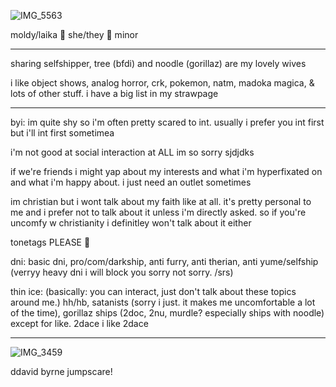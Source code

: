 ![IMG_5563](https://github.com/user-attachments/assets/e196e67c-bff1-447f-a25f-36f913f32735)

moldy/laika 🌸 she/they 🌸 minor

---------------------------------------

sharing selfshipper, tree (bfdi) and noodle (gorillaz) are my lovely wives 

i like object shows, analog horror, crk, pokemon, natm, madoka magica, & lots of other stuff. i have a big list in my strawpage

---------------------------------------

byi: im quite shy so i'm often pretty scared to int. usually i prefer you int first but i'll int first sometimea

i'm not good at social interaction at ALL im so sorry sjdjdks 

if we're friends i might yap about my interests and what i'm hyperfixated on and what i'm happy about. i just need an outlet sometimes

im christian but i wont talk about my faith like at all. it's pretty personal to me and i prefer not to talk about it unless i'm directly asked. so if you're uncomfy w christianity i definitley won't talk about it either

tonetags PLEASE 🙏

dni: basic dni, pro/com/darkship, anti furry, anti therian, anti yume/selfship (verryy heavy dni i will block you sorry not sorry. /srs) 

thin ice: (basically: you can interact, just don't talk about these topics around me.) hh/hb, satanists (sorry i just. it makes me uncomfortable a lot of the time), gorillaz ships (2doc, 2nu, murdle? especially ships with noodle) except for like. 2dace i like 2dace

---------------------------------------
![IMG_3459](https://github.com/user-attachments/assets/120a4a07-071d-472b-bd73-3aa30dee3f65)

ddavid byrne jumpscare!
